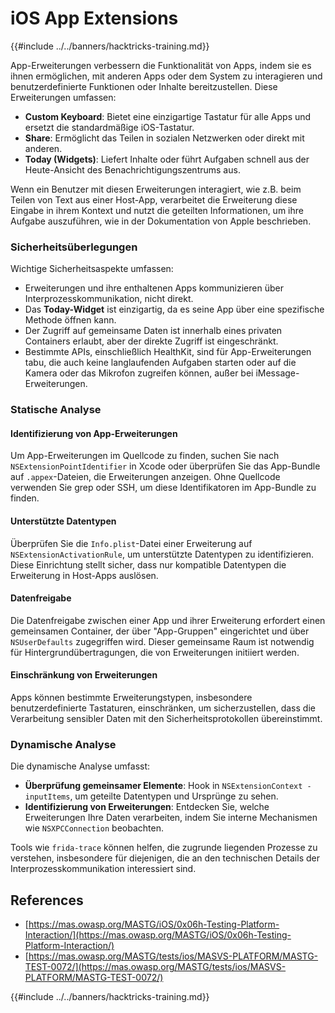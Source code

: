 # iOS App Extensions

{{#include ../../banners/hacktricks-training.md}}

App-Erweiterungen verbessern die Funktionalität von Apps, indem sie es ihnen ermöglichen, mit anderen Apps oder dem System zu interagieren und benutzerdefinierte Funktionen oder Inhalte bereitzustellen. Diese Erweiterungen umfassen:

- **Custom Keyboard**: Bietet eine einzigartige Tastatur für alle Apps und ersetzt die standardmäßige iOS-Tastatur.
- **Share**: Ermöglicht das Teilen in sozialen Netzwerken oder direkt mit anderen.
- **Today (Widgets)**: Liefert Inhalte oder führt Aufgaben schnell aus der Heute-Ansicht des Benachrichtigungszentrums aus.

Wenn ein Benutzer mit diesen Erweiterungen interagiert, wie z.B. beim Teilen von Text aus einer Host-App, verarbeitet die Erweiterung diese Eingabe in ihrem Kontext und nutzt die geteilten Informationen, um ihre Aufgabe auszuführen, wie in der Dokumentation von Apple beschrieben.

### **Sicherheitsüberlegungen**

Wichtige Sicherheitsaspekte umfassen:

- Erweiterungen und ihre enthaltenen Apps kommunizieren über Interprozesskommunikation, nicht direkt.
- Das **Today-Widget** ist einzigartig, da es seine App über eine spezifische Methode öffnen kann.
- Der Zugriff auf gemeinsame Daten ist innerhalb eines privaten Containers erlaubt, aber der direkte Zugriff ist eingeschränkt.
- Bestimmte APIs, einschließlich HealthKit, sind für App-Erweiterungen tabu, die auch keine langlaufenden Aufgaben starten oder auf die Kamera oder das Mikrofon zugreifen können, außer bei iMessage-Erweiterungen.

### Statische Analyse

#### **Identifizierung von App-Erweiterungen**

Um App-Erweiterungen im Quellcode zu finden, suchen Sie nach `NSExtensionPointIdentifier` in Xcode oder überprüfen Sie das App-Bundle auf `.appex`-Dateien, die Erweiterungen anzeigen. Ohne Quellcode verwenden Sie grep oder SSH, um diese Identifikatoren im App-Bundle zu finden.

#### **Unterstützte Datentypen**

Überprüfen Sie die `Info.plist`-Datei einer Erweiterung auf `NSExtensionActivationRule`, um unterstützte Datentypen zu identifizieren. Diese Einrichtung stellt sicher, dass nur kompatible Datentypen die Erweiterung in Host-Apps auslösen.

#### **Datenfreigabe**

Die Datenfreigabe zwischen einer App und ihrer Erweiterung erfordert einen gemeinsamen Container, der über "App-Gruppen" eingerichtet und über `NSUserDefaults` zugegriffen wird. Dieser gemeinsame Raum ist notwendig für Hintergrundübertragungen, die von Erweiterungen initiiert werden.

#### **Einschränkung von Erweiterungen**

Apps können bestimmte Erweiterungstypen, insbesondere benutzerdefinierte Tastaturen, einschränken, um sicherzustellen, dass die Verarbeitung sensibler Daten mit den Sicherheitsprotokollen übereinstimmt.

### Dynamische Analyse

Die dynamische Analyse umfasst:

- **Überprüfung gemeinsamer Elemente**: Hook in `NSExtensionContext - inputItems`, um geteilte Datentypen und Ursprünge zu sehen.
- **Identifizierung von Erweiterungen**: Entdecken Sie, welche Erweiterungen Ihre Daten verarbeiten, indem Sie interne Mechanismen wie `NSXPCConnection` beobachten.

Tools wie `frida-trace` können helfen, die zugrunde liegenden Prozesse zu verstehen, insbesondere für diejenigen, die an den technischen Details der Interprozesskommunikation interessiert sind.

## References

- [https://mas.owasp.org/MASTG/iOS/0x06h-Testing-Platform-Interaction/](https://mas.owasp.org/MASTG/iOS/0x06h-Testing-Platform-Interaction/)
- [https://mas.owasp.org/MASTG/tests/ios/MASVS-PLATFORM/MASTG-TEST-0072/](https://mas.owasp.org/MASTG/tests/ios/MASVS-PLATFORM/MASTG-TEST-0072/)

{{#include ../../banners/hacktricks-training.md}}
